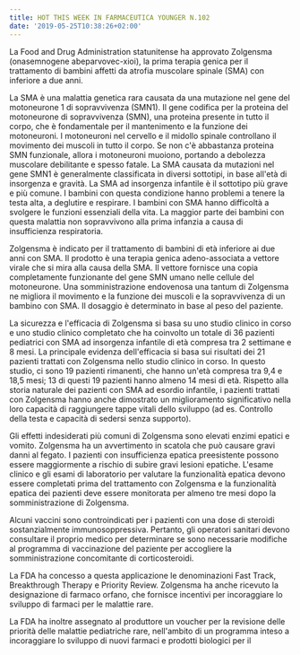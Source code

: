 ```yaml
---
title: HOT THIS WEEK IN FARMACEUTICA YOUNGER N.102
date: '2019-05-25T10:38:26+02:00'
---
```

La Food and Drug Administration statunitense ha approvato Zolgensma (onasemnogene abeparvovec-xioi), la prima terapia genica per il trattamento di bambini affetti da atrofia muscolare spinale (SMA) con inferiore a due anni.

La SMA è una malattia genetica rara causata da una mutazione nel gene del motoneurone 1 di sopravvivenza (SMN1). Il gene codifica per la proteina del motoneurone di sopravvivenza (SMN), una proteina presente in tutto il corpo, che è fondamentale per il mantenimento e la funzione dei motoneuroni. I motoneuroni nel cervello e il midollo spinale controllano il movimento dei muscoli in tutto il corpo. Se non c'è abbastanza proteina SMN funzionale, allora i motoneuroni muoiono, portando a debolezza muscolare debilitante e spesso fatale. La SMA causata da mutazioni nel gene SMN1 è generalmente classificata in diversi sottotipi, in base all'età di insorgenza e gravità. La SMA ad insorgenza infantile è il sottotipo più grave e più comune. I bambini con questa condizione hanno problemi a tenere la testa alta, a deglutire e respirare. I bambini con SMA hanno difficoltà a svolgere le funzioni essenziali della vita. La maggior parte dei bambini con questa malattia non sopravvivono alla prima infanzia a causa di insufficienza respiratoria.

Zolgensma è indicato per il trattamento di bambini di età inferiore ai due anni con SMA. Il prodotto è una terapia genica adeno-associata a vettore virale che si mira alla causa della SMA. Il vettore fornisce una copia completamente funzionante del gene SMN umano nelle cellule del motoneurone. Una somministrazione endovenosa una tantum di Zolgensma ne migliora il movimento e la funzione dei muscoli e la sopravvivenza di un bambino con SMA. Il dosaggio è determinato in base al peso del paziente.

La sicurezza e l'efficacia di Zolgensma si basa su uno studio clinico in corso e uno studio clinico completato che ha coinvolto un totale di 36 pazienti pediatrici con SMA ad insorgenza infantile di età compresa tra 2 settimane e 8 mesi. La principale evidenza dell'efficacia si basa sui risultati dei 21 pazienti trattati con Zolgensma nello studio clinico in corso. In questo studio, ci sono 19 pazienti rimanenti, che hanno un'età compresa tra 9,4 e 18,5 mesi; 13 di questi 19 pazienti hanno almeno 14 mesi di età. Rispetto alla storia naturale dei pazienti con SMA ad esordio infantile, i pazienti trattati con Zolgensma hanno anche dimostrato un miglioramento significativo nella loro capacità di raggiungere tappe vitali dello sviluppo (ad es. Controllo della testa e capacità di sedersi senza supporto).

Gli effetti indesiderati più comuni di Zolgensma sono elevati enzimi epatici e vomito. Zolgensma ha un avvertimento in scatola che può causare gravi danni al fegato. I pazienti con insufficienza epatica preesistente possono essere maggiormente a rischio di subire gravi lesioni epatiche. L'esame clinico e gli esami di laboratorio per valutare la funzionalità epatica devono essere completati prima del trattamento con Zolgensma e la funzionalità epatica dei pazienti deve essere monitorata per almeno tre mesi dopo la somministrazione di Zolgensma.

Alcuni vaccini sono controindicati per i pazienti con una dose di steroidi sostanzialmente immunosoppressiva. Pertanto, gli operatori sanitari devono consultare il proprio medico per determinare se sono necessarie modifiche al programma di vaccinazione del paziente per accogliere la somministrazione concomitante di corticosteroidi.

La FDA ha concesso a questa applicazione le denominazioni Fast Track, Breakthrough Therapy e Priority Review. Zolgensma ha anche ricevuto la designazione di farmaco orfano, che fornisce incentivi per incoraggiare lo sviluppo di farmaci per le malattie rare.

La FDA ha inoltre assegnato al produttore un voucher per la revisione delle priorità delle malattie pediatriche rare, nell'ambito di un programma inteso a incoraggiare lo sviluppo di nuovi farmaci e prodotti biologici per il
